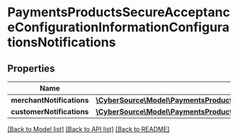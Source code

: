 # PaymentsProductsSecureAcceptanceConfigurationInformationConfigurationsNotifications

## Properties
Name | Type | Description | Notes
------------ | ------------- | ------------- | -------------
**merchantNotifications** | [**\CyberSource\Model\PaymentsProductsSecureAcceptanceConfigurationInformationConfigurationsNotificationsMerchantNotifications**](PaymentsProductsSecureAcceptanceConfigurationInformationConfigurationsNotificationsMerchantNotifications.md) |  | [optional] 
**customerNotifications** | [**\CyberSource\Model\PaymentsProductsSecureAcceptanceConfigurationInformationConfigurationsNotificationsCustomerNotifications**](PaymentsProductsSecureAcceptanceConfigurationInformationConfigurationsNotificationsCustomerNotifications.md) |  | [optional] 

[[Back to Model list]](../README.md#documentation-for-models) [[Back to API list]](../README.md#documentation-for-api-endpoints) [[Back to README]](../README.md)


